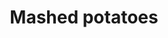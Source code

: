 ---
title: "Mashed potatoes"
description: ""
price_s: "4"
price_l: ""
price_lg: ""
weight: "2"
hidden: true
---